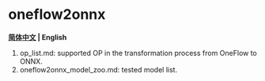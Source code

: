 # oneflow2onnx

**[简体中文](README.md) | English**

1. op_list.md: supported OP in the transformation process from OneFlow to ONNX.
2. oneflow2onnx_model_zoo.md: tested model list.
